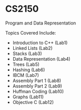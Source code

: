 # CS2150
Program and Data Representation

Topics Covered Include:
- Introduction to C++ (Lab1)
- Linked Lists (Lab2)
- Stacks (Lab3)
- Data Representation (Lab4)
- Trees (Lab5)
- Hashing (Lab6)
- IBCM (Lab7)
- Assembly Part 1 (Lab8)
- Assembly Part 2 (Lab9)
- Huffman Coding (Lab10)
- Graphs (Lab11)
- Objective C (Lab12)
